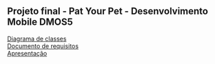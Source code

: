 <h2>Projeto final - Pat Your Pet - Desenvolvimento Mobile DMOS5</h2>
<a href="https://drive.google.com/file/d/1Kb2nlf0pwg-KlGH2CsgSawbN3hEmLQHF/view?usp=sharing)https://drive.google.com/file/d/1Kb2nlf0pwg-KlGH2CsgSawbN3hEmLQHF/view?usp=sharing" target="_blank">Diagrama de classes</a><br>
<a href="https://drive.google.com/file/d/1VU9I4-V7VE-aYB017Oq8KzwScPKtuvPe/view?usp=sharing" target="_blank">Documento de requisitos</a><br>
<a href="https://docs.google.com/presentation/d/1SLgF5W6iYT_rhGnzyJ7YY2KYQOoj1iny213DiLVwWi4/edit?usp=sharing" target="_blank">Apresentação</a>

